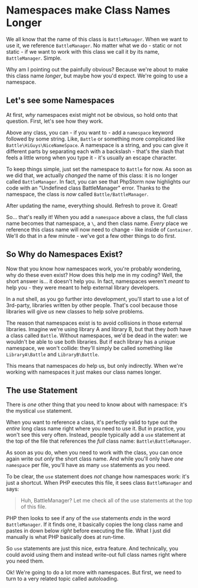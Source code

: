 # Namespaces make Class Names Longer

We all know that the name of this class is `BattleManager`. When we want to use it,
we reference `BattleManager`. No matter what we do - static or not static - if we want
to work with this class we call it by its name, `BattleManager`. Simple.

Why am I pointing out the painfully obvious? Because we're about to make this class
name *longer*, but maybe how you'd expect. We're going to use a namespace.

## Let's see some Namespaces

At first, *why* namespaces exist might not be obvious, so hold onto that question.
First, let's see how they work.

Above any class, you can - if you want to - add a `namespace` keyword followed by
some string. Like, `Battle` or something more complicated like `Battle\HiGuys\NiceNameSpace`.
A namespace is a string, and you can give it different parts by separating each with
a backslash - that's the slash that feels a little wrong when you type it - it's
usually an escape character.

To keep things simple, just set the namespace to `Battle` for now. As soon as we
did that, we actually *changed* the name of this class: it is no longer called
`BattleManager`. In fact, you can see that PhpStorm now highlights our code with
an "Undefined class BattleManager" error. Thanks to the namespace, the class is
*now* called `Battle/BattleManager`.

After updating the name, everything should. Refresh to prove it. Great!

So... that's really it! When you add a `namespace` above a class, the full class
name becomes that namespace, a `\`, and then class name. *Every* place we reference
this class name will now need to change - like inside of `Container`. We'll do that
in a few minute - we've got a few other things to do first.

## So Why do Namespaces Exist?

Now that you know how namespaces work, you're probably wondering, why do these even
exist? How does this help me in my coding? Well, the short answer is... it doesn't
help you. In fact, namespaces weren't *meant* to help you - they were meant to help
external library developers.

In a nut shell, as you go further into development, you'll start to use a lot of
3rd-party, libraries written by other people. That's cool because those libraries
will give *us* new classes to help solve problems.

The reason that namespaces exist is to avoid collisions in those external libraries.
Imagine we're using library A and library B, but that they *both* have a class called
`Battle`. Without namespaces, we'd be dead in the water: we wouldn't be able to use
both libraries. But if each library has a unique namespace, we won't collide: they'll
simply be called something like `LibraryA\Battle` and `LibraryB\Battle`.

This means that namespaces *do* help us, but only indirectly. When we're working with
namespaces it just makes our class names longer.

## The use Statement

There is *one* other thing that you need to know about with namespace: it's the
mystical `use` statement.

When you want to reference a class, it's perfectly valid to type out the *entire*
long class name right where you need to use it. But in practice, you won't see this
very often. Instead, people typically add a `use` statement at the top of the file
that references the *full* class name: `Battle\BattleManager`. 

As soon as you do, when you need to work with the class, you can once again write
out *only* the short class name. And while you'll only have *one* `namespace` per
file, you'll have as many `use` statements as you need.

To be clear, the `use` statement does *not* change how namespaces work: it's just
a shortcut. When PHP executes this file, it sees class `BattleManager` and says:

> Huh, BattleManager? Let me check all of the use statements at the top of this file.

PHP then looks to see if any of the `use` statements *ends* in the word `BattleManager`.
If it finds one, it basically copies the long class name and pastes in down below
*right* before executing the file. What I just did manually is what PHP basically
does at run-time.

So `use` statements are just this nice, extra feature. And technically, you could
avoid using them and instead write-out full class names right where you need
them.

Ok! We're going to do a lot more with namespaces. But first, we need to turn to
a very related topic called autoloading.
